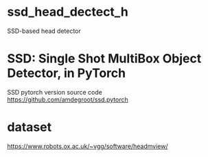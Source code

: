 # ssd_head_dectect_h
SSD-based head detector
# SSD: Single Shot MultiBox Object Detector, in PyTorch
SSD pytorch version source code
https://github.com/amdegroot/ssd.pytorch
# dataset
https://www.robots.ox.ac.uk/~vgg/software/headmview/